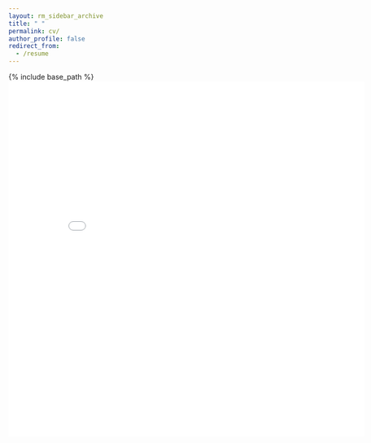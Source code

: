 ```yaml
---
layout: rm_sidebar_archive
title: " "
permalink: cv/
author_profile: false
redirect_from:
  - /resume
---
```


{% include base_path %}
<embed src="ewanxiong.github.io/files/YifanXiong CV.pdf" width="700" height="700" type='application/pdf'>
